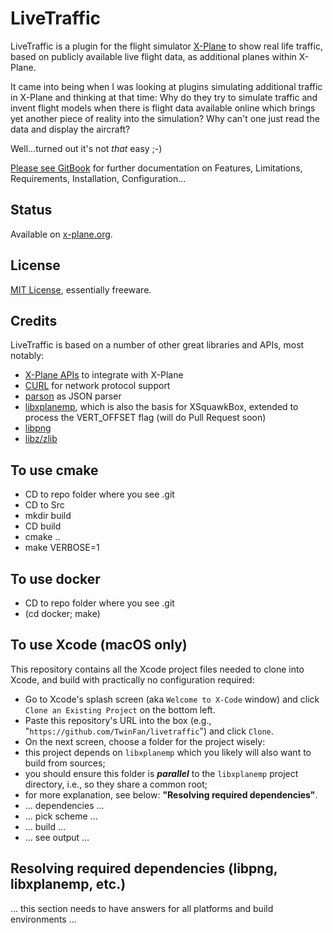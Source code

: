 # LiveTraffic
LiveTraffic is a plugin for the flight simulator [X-Plane](https://www.x-plane.com) to show real life traffic, based on publicly available live flight data, as additional planes within X-Plane.

It came into being when I was looking at plugins simulating additional traffic in X-Plane and thinking at that time: Why do they try to simulate traffic and invent flight models when there is flight data available online which brings yet another piece of reality into the simulation? Why can't one just read the data and display the aircraft?

Well...turned out it's not *that* easy ;-)

[Please see GitBook](https://twinfan.gitbook.io/livetraffic/) for further documentation on Features, Limitations, Requirements, Installation, Configuration...

## Status
Available on [x-plane.org](https://forums.x-plane.org/index.php?/files/file/49749-livetraffic/).

## License
[MIT License](https://github.com/TwinFan/LiveTraffic/blob/master/LICENSE), essentially freeware.

## Credits
LiveTraffic is based on a number of other great libraries and APIs, most notably:
- [X-Plane APIs](https://developer.x-plane.com/sdk/plugin-sdk-documents/) to integrate with X-Plane
- [CURL](https://curl.haxx.se/libcurl/) for network protocol support
- [parson](https://github.com/kgabis/parson) as JSON parser
- [libxplanemp](https://github.com/kuroneko/libxplanemp), which is also the basis for XSquawkBox, extended to process the VERT_OFFSET flag (will do Pull Request soon) 
- [libpng](http://www.libpng.org/pub/png/libpng.html)
- [libz/zlib](https://zlib.net)

## To use cmake
- CD to repo folder where you see .git
- CD to Src
- mkdir build
- CD build
- cmake ..
- make VERBOSE=1
  
## To use docker
- CD to repo folder where you see .git
- (cd docker; make)

## To use Xcode (macOS only)
This repository contains all the Xcode project files needed to clone into Xcode, and build with practically no configuration required:
- Go to Xcode's splash screen (aka `Welcome to X-Code` window) and click `Clone an Existing Project` on the bottom left.
- Paste this repository's URL into the box (e.g., "`https://github.com/TwinFan/livetraffic`") and click `Clone`.
- On the next screen, choose a folder for the project wisely:
- this project depends on `libxplanemp` which you likely will also want to build from sources;
- you should ensure this folder is ***parallel*** to the `libxplanemp` project directory, i.e., so they share a common root;
- for more explanation, see below: **"Resolving required dependencies"**.
- ... dependencies ...
- ... pick scheme ...
- ... build ...
- ... see output ...

## Resolving required dependencies (libpng, libxplanemp, etc.)
... this section needs to have answers for all platforms and build environments ...
